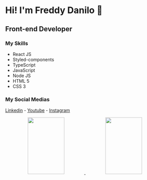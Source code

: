 # Hi! I'm Freddy Danilo 👋
## Front-end Developer
### My Skills

<ul>
  <li>React JS</li>
  <li>Styled-components</li>
  <li>TypeScript</li>
  <li>JavaScript</li>
  <li>Node JS</li>
  <li>HTML 5</li>
  <li>CSS 3</li>
</ul>

### My Social Medias
<a href="https://www.linkedin.com/in/freddy-danilo-840b12213/">Linkedin</a> - <a href="https://youtube.com/freddydanilo/">Youtube</a>  - <a href="https://www.instagram.com/freddy_danilo/">Instagram</a> 

<div align="center" display="inline-block">
  <a href="https://github.com/freddydanilo">
  <img height="180em" width="48%" src="https://github-readme-stats.vercel.app/api?username=freddydanilo&show_icons=true&theme=dracula&include_all_commits=true&count_private=true"/>    
  <img height="180em"  width="48%"  src="https://github-readme-stats.vercel.app/api/top-langs/?username=freddydanilo&layout=compact&langs_count=7&theme=dracula"/>
</div>
